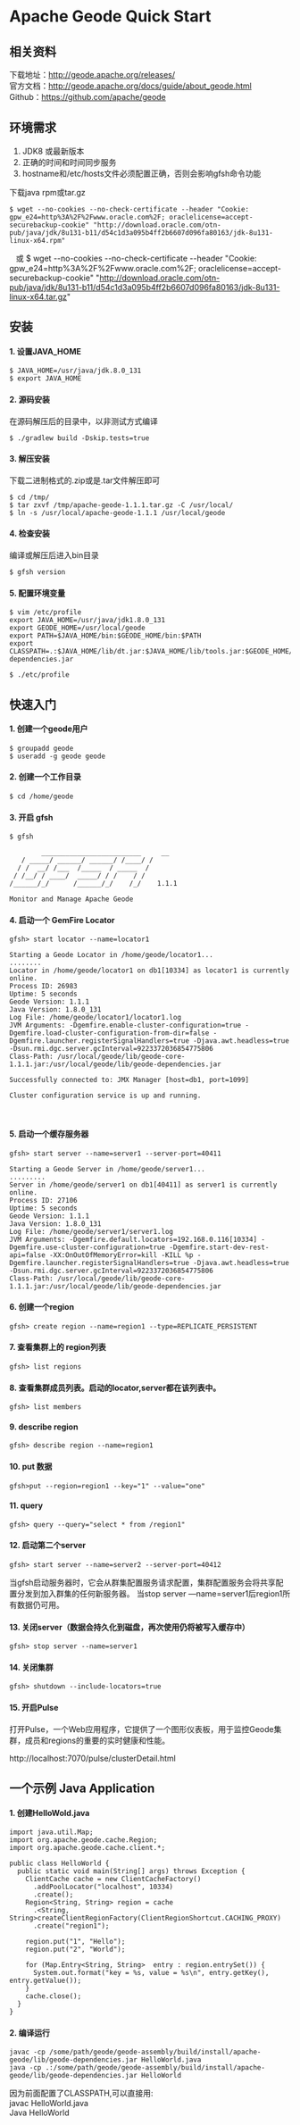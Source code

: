 # Apache Geode Quick Start
## 相关资料
下载地址：http://geode.apache.org/releases/    
官方文档：http://geode.apache.org/docs/guide/about_geode.html    
Github：https://github.com/apache/geode    
## 环境需求
1. JDK8 或最新版本
2. 正确的时间和时间同步服务
3. hostname和/etc/hosts文件必须配置正确，否则会影响gfsh命令功能

下载java rpm或tar.gz

    $ wget --no-cookies --no-check-certificate --header "Cookie: gpw_e24=http%3A%2F%2Fwww.oracle.com%2F; oraclelicense=accept-securebackup-cookie" "http://download.oracle.com/otn-pub/java/jdk/8u131-b11/d54c1d3a095b4ff2b6607d096fa80163/jdk-8u131-linux-x64.rpm" 
    或
    $ wget --no-cookies --no-check-certificate --header "Cookie: gpw_e24=http%3A%2F%2Fwww.oracle.com%2F; oraclelicense=accept-securebackup-cookie" "http://download.oracle.com/otn-pub/java/jdk/8u131-b11/d54c1d3a095b4ff2b6607d096fa80163/jdk-8u131-linux-x64.tar.gz"    

## 安装
#### 1. 设置JAVA_HOME
    
    $ JAVA_HOME=/usr/java/jdk.8.0_131
    $ export JAVA_HOME   
#### 2. 源码安装
在源码解压后的目录中，以非测试方式编译    
    
    $ ./gradlew build -Dskip.tests=true   
#### 3. 解压安装    
下载二进制格式的.zip或是.tar文件解压即可   
    
    $ cd /tmp/
    $ tar zxvf /tmp/apache-geode-1.1.1.tar.gz -C /usr/local/
    $ ln -s /usr/local/apache-geode-1.1.1 /usr/local/geode

#### 4. 检查安装
编译或解压后进入bin目录

    $ gfsh version
    
#### 5. 配置环境变量    

    $ vim /etc/profile
    export JAVA_HOME=/usr/java/jdk1.8.0_131    
    export GEODE_HOME=/usr/local/geode    
    export PATH=$JAVA_HOME/bin:$GEODE_HOME/bin:$PATH    
    export CLASSPATH=.:$JAVA_HOME/lib/dt.jar:$JAVA_HOME/lib/tools.jar:$GEODE_HOME/lib/geode-dependencies.jar        
    
    $ ./etc/profile    
    
## 快速入门

#### 1. 创建一个geode用户

    $ groupadd geode
    $ useradd -g geode geode

#### 2. 创建一个工作目录

    $ cd /home/geode
    
#### 3. 开启 gfsh

    $ gfsh    
```
        _________________________     __
   / _____/ ______/ ______/ /____/ /
  / /  __/ /___  /_____  / _____  / 
 / /__/ / ____/  _____/ / /    / /  
/______/_/      /______/_/    /_/    1.1.1

Monitor and Manage Apache Geode
```
    
#### 4. 启动一个 GemFire Locator   

    gfsh> start locator --name=locator1    
```
Starting a Geode Locator in /home/geode/locator1...
........
Locator in /home/geode/locator1 on db1[10334] as locator1 is currently online.
Process ID: 26983
Uptime: 5 seconds
Geode Version: 1.1.1
Java Version: 1.8.0_131
Log File: /home/geode/locator1/locator1.log
JVM Arguments: -Dgemfire.enable-cluster-configuration=true -Dgemfire.load-cluster-configuration-from-dir=false -Dgemfire.launcher.registerSignalHandlers=true -Djava.awt.headless=true -Dsun.rmi.dgc.server.gcInterval=9223372036854775806
Class-Path: /usr/local/geode/lib/geode-core-1.1.1.jar:/usr/local/geode/lib/geode-dependencies.jar

Successfully connected to: JMX Manager [host=db1, port=1099]

Cluster configuration service is up and running.
```

    
#### 5. 启动一个缓存服务器

    gfsh> start server --name=server1 --server-port=40411   
```
Starting a Geode Server in /home/geode/server1...
.........
Server in /home/geode/server1 on db1[40411] as server1 is currently online.
Process ID: 27106
Uptime: 5 seconds
Geode Version: 1.1.1
Java Version: 1.8.0_131
Log File: /home/geode/server1/server1.log
JVM Arguments: -Dgemfire.default.locators=192.168.0.116[10334] -Dgemfire.use-cluster-configuration=true -Dgemfire.start-dev-rest-api=false -XX:OnOutOfMemoryError=kill -KILL %p -Dgemfire.launcher.registerSignalHandlers=true -Djava.awt.headless=true -Dsun.rmi.dgc.server.gcInterval=9223372036854775806
Class-Path: /usr/local/geode/lib/geode-core-1.1.1.jar:/usr/local/geode/lib/geode-dependencies.jar
```

#### 6. 创建一个region

    gfsh> create region --name=region1 --type=REPLICATE_PERSISTENT  

#### 7. 查看集群上的 region列表

    gfsh> list regions
    
#### 8. 查看集群成员列表。启动的locator,server都在该列表中。

    gfsh> list members  
    
#### 9. describe region   
    
    gfsh> describe region --name=region1
    
#### 10. put 数据    

    gfsh>put --region=region1 --key="1" --value="one"

#### 11. query

    gfsh> query --query="select * from /region1"

#### 12. 启动第二个server   

    gfsh> start server --name=server2 --server-port=40412    

当gfsh启动服务器时，它会从群集配置服务请求配置，集群配置服务会将共享配置分发到加入群集的任何新服务器。 
当stop server —name=server1后region1所有数据仍可用。   

#### 13. 关闭server（数据会持久化到磁盘，再次使用仍将被写入缓存中）    

    gfsh> stop server --name=server1    
#### 14. 关闭集群   

    gfsh> shutdown --include-locators=true    
#### 15. 开启Pulse   
打开Pulse，一个Web应用程序，它提供了一个图形仪表板，用于监控Geode集群，成员和regions的重要的实时健康和性能。 

http://localhost:7070/pulse/clusterDetail.html 

## 一个示例 Java Application   
#### 1. 创建HelloWold.java    
```
import java.util.Map;
import org.apache.geode.cache.Region;
import org.apache.geode.cache.client.*;

public class HelloWorld {
  public static void main(String[] args) throws Exception {
    ClientCache cache = new ClientCacheFactory()
      .addPoolLocator("localhost", 10334)
      .create();
    Region<String, String> region = cache
      .<String, String>createClientRegionFactory(ClientRegionShortcut.CACHING_PROXY)
      .create("region1");

    region.put("1", "Hello");
    region.put("2", "World");

    for (Map.Entry<String, String>  entry : region.entrySet()) {
      System.out.format("key = %s, value = %s\n", entry.getKey(), entry.getValue());
    }
    cache.close();
  }
}
```
#### 2. 编译运行   

    javac -cp /some/path/geode/geode-assembly/build/install/apache-geode/lib/geode-dependencies.jar HelloWorld.java 
    java -cp .:/some/path/geode/geode-assembly/build/install/apache-geode/lib/geode-dependencies.jar HelloWorld    

因为前面配置了CLASSPATH,可以直接用:     
javac HelloWorld.java    
Java HelloWorld   
